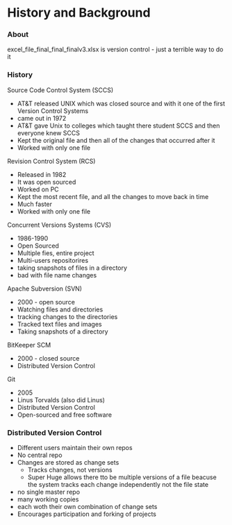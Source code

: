 # History and Background

### About
excel_file_final_final_finalv3.xlsx is version control - just a terrible way to do it

### History


Source Code Control System (SCCS)
- AT&T released UNIX which was closed source and with it one of the first Version Control Systems 
- came out in 1972
- AT&T gave Unix to colleges which taught there student SCCS and then everyone knew SCCS
- Kept the original file and then all of the changes that occurred after it
- Worked with only one file

Revision Control System (RCS)
- Released in 1982
- It was open sourced
- Worked on PC
- Kept the most recent file, and all the changes to move back in time
- Much faster
- Worked with only one file

Concurrent Versions Systems (CVS)
- 1986-1990
- Open Sourced
- Multiple fies, entire project
- Multi-users repositorires
- taking snapshots of files in a directory
- bad with file name changes

Apache Subversion (SVN)
- 2000 - open source
- Watching files and directories 
- tracking changes to the directories
- Tracked text files and images
- Taking snapshots of a directory

BitKeeper SCM
- 2000 - closed source 
- Distributed Version Control

Git 
- 2005 
- Linus Torvalds (also did Linus)
- Distributed Version Control
- Open-sourced and free software

### Distributed Version Control
- Different users maintain their own repos
- No central repo
- Changes are stored as change sets
    - Tracks changes, not versions
    - Super Huge allows there tto be multiple versions of a file beacuse the system tracks each change independently not the file state
- no single master repo
- many working copies
- each woth their own combination of change sets
- Encourages participation and forking of projects
